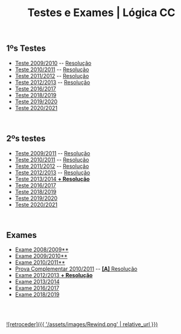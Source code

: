 <br>

<h1 align="center">Testes e Exames | Lógica CC</h1>

<br>

## 1ºs Testes
* [Teste 2009/2010](teste1_09-10.pdf) -- [Resolução](teste1_09-10_res.pdf)
* [Teste 2010/2011](teste1_10-11.pdf) -- [Resolução](teste1_10-11_res.pdf)
* [Teste 2011/2012](teste1_11-12.pdf) -- [Resolução](teste1_11-12_res.pdf)
* [Teste 2012/2013](teste1_12-13.pdf) -- [Resolução](teste1_12-13_res.pdf)
* [Teste 2016/2017](teste1_16-17.pdf)
* [Teste 2018/2019](teste1_18-19.pdf)
* [Teste 2019/2020](teste1_19-20.pdf)
* [Teste 2020/2021](teste1_20-21.pdf)

<br>

## 2ºs testes
* [Teste 2009/2011](teste2_09-10.pdf) -- [Resolução](teste2_09-10_res.pdf)
* [Teste 2010/2011](teste2_10-11.pdf) -- [Resolução](teste2_10-11_res.pdf)
* [Teste 2011/2012](teste2_11-12.pdf) -- [Resolução](teste2_11-12_res.pdf)
* [Teste 2012/2013](teste2_12-13.pdf) -- [Resolução](teste2_12-13_res.pdf)
* [Teste 2013/2014 **+ Resolução**](teste2_13-14_res.pdf)
* [Teste 2016/2017](teste2_16-17.pdf)
* [Teste 2018/2019](teste2_18-19.pdf)
* [Teste 2019/2020](teste2_19-20.pdf)
* [Teste 2020/2021](teste2_20-21.pdf)

<br>

## Exames
* [Exame 2008/2009**](exame_08-09.pdf)
* [Exame 2009/2010**](exame_09-10.pdf)
* [Exame 2010/2011**](exame_10-11.pdf)
* [Prova Complementar 2010/2011](Prova_Complementar_2010-11.pdf) -- [**[A]** Resolução](Prova_Complementar_2010-11_res.pdf)
* [Exame 2012/2013 **+ Resolução**](exame_12-13_res.pdf)
* [Exame 2013/2014](exame_13-14.pdf)
* [Exame 2016/2017](exame_16-17.pdf)
* [Exame 2018/2019](exame_18-19.pdf)

<br><br>

[![retroceder]({{ '/assets/images/Rewind.png' | relative_url }})](https://david81820.github.io/Recursos-LCC/logica)
